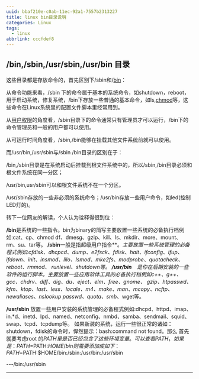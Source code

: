 ```yaml
---
uuid: bbaf210e-c0ab-11ec-92a1-7557b2313227
title: linux bin目录说明
categories: Linux
tags:
  - linux
abbrlink: cccfdef8
---
```


## **/bin,/sbin,/usr/sbin,/usr/bin 目录**

   这些目录都是存放命令的，首先区别下/sbin和/[bin](https://so.csdn.net/so/search?q=bin&spm=1001.2101.3001.7020)：

  从命令功能来看，/sbin 下的命令属于基本的系统命令，如shutdown，reboot，用于启动系统，修复系统，/bin下存放一些普通的基本命令，如ls,[chmod](https://so.csdn.net/so/search?q=chmod&spm=1001.2101.3001.7020)等，这些命令在Linux系统里的配置文件脚本里经常用到。

  从[用户权限](https://so.csdn.net/so/search?q=用户权限&spm=1001.2101.3001.7020)的角度看，/sbin目录下的命令通常只有管理员才可以运行，/bin下的命令管理员和一般的用户都可以使用。

  从可运行时间角度看，/sbin,/bin能够在挂载其他文件系统前就可以使用。

  而/usr/bin,/usr/sbin与/sbin /bin目录的区别在于：

  /bin,/sbin目录是在系统启动后挂载到根文件系统中的，所以/sbin,/bin目录必须和根文件系统在同一分区；

  /usr/bin,usr/sbin可以和根文件系统不在一个分区。

  /usr/sbin存放的一些非必须的系统命令；/usr/bin存放一些用户命令，如led(控制LED灯的)。

  转下一位网友的解读，个人认为诠释得很到位：

  **/bin**是系统的一些指令。bin为binary的简写主要放置一些系统的必备执行档例如:cat、cp、chmod df、dmesg、gzip、kill、ls、mkdir、more、mount、rm、su、tar等。
  **/sbin**一般是指超级用户指令**。**主要放置一些系统管理的必备程式例如:cfdisk、dhcpcd、dump、e2fsck、fdisk、halt、ifconfig、ifup、 ifdown、init、insmod、lilo、lsmod、mke2fs、modprobe、quotacheck、reboot、rmmod、 runlevel、shutdown等。
  **/usr/bin**　是你在后期安装的一些软件的运行脚本。主要放置一些应用软体工具的必备执行档例如c++、g++、gcc、chdrv、diff、dig、du、eject、elm、free、gnome*、 gzip、htpasswd、kfm、ktop、last、less、locale、m4、make、man、mcopy、ncftp、 newaliases、nslookup passwd、quota、smb*、wget等。

  **/usr/sbin**  放置一些用户安装的系统管理的必备程式例如:dhcpd、httpd、imap、in.*d、inetd、lpd、named、netconfig、nmbd、samba、sendmail、squid、swap、tcpd、tcpdump等。
  如果新装的系统，运行一些很正常的诸如：shutdown，fdisk的命令时，悍然提示：bash:command not found。那么
  首先就要考虑root 的$PATH里是否已经包含了这些环境变量。
  可以查看PATH，如果是：PATH=$PATH:$HOME/bin则需要添加成如下：
  PATH=$PATH:$HOME/bin:/sbin:/usr/bin:/usr/sbin

---/bin:/usr/sbin

---